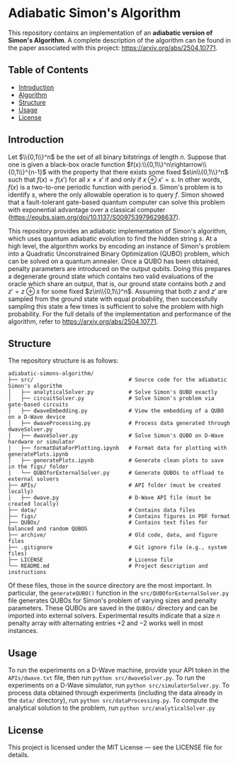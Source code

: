 # Adiabatic Simon's Algorithm

This repository contains an implementation of an **adiabatic version of Simon's Algorithm**.
A complete description of the algorithm can be found in the paper associated with this project: https://arxiv.org/abs/2504.10771.

## Table of Contents

- [Introduction](#introduction)
- [Algorithm](#algorithm)
- [Structure](#structure)
- [Usage](#usage)
- [License](#license)

## Introduction

Let $\\{0,1\\}^n$ be the set of all binary bitstrings of length $n$.
Suppose that one is given a black-box oracle function $f(x):\\{0,1\\}^n\rightarrow\\{0,1\\}^{n-1}$ with the property that there exists some fixed $s\in\\{0,1\\}^n$ such that $f(x) = f(x')$ for all $x \neq x'$ if and only if $x \oplus x' = s$.
In other words, $f(x)$ is a two-to-one periodic function with period $s$.
Simon's problem is to identify $s$, where the only allowable operation is to query $f$.
Simon showed that a fault-tolerant gate-based quantum computer can solve this problem with exponential advantage over a classical computer (https://epubs.siam.org/doi/10.1137/S0097539796298637).

This repository provides an adiabatic implementation of Simon's algorithm, which uses quantum adiabatic evolution to find the hidden string $s$.
At a high level, the algorithm works by encoding an instance of Simon's problem into a Quadratic Unconstrained Binary Optimization (QUBO) problem, which can be solved on a quantum annealer.
Once a QUBO has been obtained, penalty parameters are introduced on the output qubits.
Doing this prepares a degenerate ground state which contains two valid evaluations of the oracle which share an output, that is, our ground state contains both $z$ and $z'=z\oplus s$ for some fixed $z\in\\{0,1\\}^n$.
Assuming that both $z$ and $z'$ are sampled from the ground state with equal probability, then successfully sampling this state a few times is sufficient to solve the problem with high probability.
For the full details of the implementation and performance of the algorithm, refer to https://arxiv.org/abs/2504.10771.

## Structure

The repository structure is as follows:

```
adiabatic-simons-algorithm/
├── src/                              # Source code for the adiabatic Simon's algorithm
│   ├── analyticalSolver.py           # Solve Simon's QUBO exactly
│   ├── circuitSolver.py              # Solve Simon's problem via gate-based circuits
│   ├── dwaveEmbedding.py             # View the embedding of a QUBO on a D-Wave device
│   ├── dwaveProcessing.py            # Process data generated through dwaveSolver.py
│   ├── dwaveSolver.py                # Solve Simon's QUBO on D-Wave hardware or simulator
│   ├── formatDataForPlotting.ipynb   # Format data for plotting with generatePlots.ipynb
│   ├── generatePlots.ipynb           # Generate clean plots to save in the figs/ folder
│   └── QUBOforExternalSolver.py      # Generate QUBOs to offload to external solvers
├── APIs/                             # API folder (must be created locally)
│   ├── dwave.py                      # D-Wave API file (must be created locally)
├── data/                             # Contains data files
├── figs/                             # Contains figures in PDF format
├── QUBOs/                            # Contains text files for balanced and random QUBOS
├── archive/                          # Old code, data, and figure files
├── .gitignore                        # Git ignore file (e.g., system files)
├── LICENSE                           # License file
└── README.md                         # Project description and instructions
```

Of these files, those in the source directory are the most important.
In particular, the `generateQUBO()` function in the `src/QUBOforExternalSolver.py` file generates QUBOs for Simon's problem of varying sizes and penalty parameters.
These QUBOs are saved in the `QUBOs/` directory and can be imported into external solvers.
Experimental results indicate that a size $n$ penalty array with alternating entries $+2$ and $-2$ works well in most instances.

## Usage

To run the experiments on a D-Wave machine, provide your API token in the `APIs/dwave.txt` file, then run `python src/dwaveSolver.py`.
To run the experiments on a D-Wave simulator, run `python src/simulatorSolver.py`.
To process data obtained through experiments (including the data already in the `data/` directory), run `python src/dataProcessing.py`.
To compute the analytical solution to the problem, run `python src/analyticalSolver.py`

## License

This project is licensed under the MIT License — see the LICENSE file for details.
